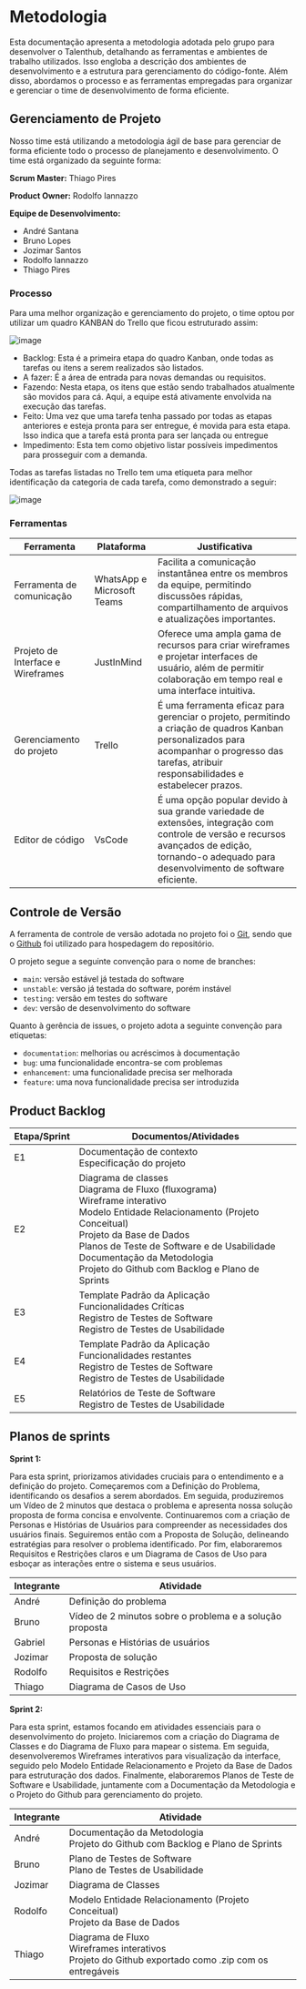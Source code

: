 # Metodologia

Esta documentação apresenta a metodologia adotada pelo grupo para desenvolver o Talenthub, detalhando as ferramentas e ambientes de trabalho utilizados. Isso engloba a descrição dos ambientes de desenvolvimento e a estrutura para gerenciamento do código-fonte. Além disso, abordamos o processo e as ferramentas empregadas para organizar e gerenciar o time de desenvolvimento de forma eficiente.

## Gerenciamento de Projeto

Nosso time está utilizando a metodologia ágil de base para gerenciar de forma eficiente todo o processo de planejamento e desenvolvimento.
O time está organizado da seguinte forma:

**Scrum Master:** Thiago Pires

**Product Owner:** Rodolfo Iannazzo

**Equipe de Desenvolvimento:**

- André Santana
- Bruno Lopes
- Jozimar Santos
- Rodolfo Iannazzo
- Thiago Pires

### Processo

Para uma melhor organização e gerenciamento do projeto, o time optou por utilizar um quadro KANBAN do Trello que ficou estruturado assim:

![image](https://github.com/ICEI-PUC-Minas-PMV-ADS/pmv-ads-2024-1-e2-proj-int-t8-pmv-ads-2024-1-e2-talenthub/assets/67551515/c7e7de44-9b37-4efb-942a-c7fa4fcb032b)

- Backlog: Esta é a primeira etapa do quadro Kanban, onde todas as tarefas ou itens a serem realizados são listados.
- A fazer: É a área de entrada para novas demandas ou requisitos.
- Fazendo: Nesta etapa, os itens que estão sendo trabalhados atualmente são movidos para cá. Aqui, a equipe está ativamente envolvida na execução das tarefas.
- Feito: Uma vez que uma tarefa tenha passado por todas as etapas anteriores e esteja pronta para ser entregue, é movida para esta etapa. Isso indica que a tarefa está pronta para ser lançada ou entregue
- Impedimento: Esta tem como objetivo listar possíveis impedimentos para prosseguir com a demanda.

Todas as tarefas listadas no Trello tem uma etiqueta para melhor identificação da categoria de cada tarefa, como demonstrado a seguir:

![image](https://github.com/ICEI-PUC-Minas-PMV-ADS/pmv-ads-2024-1-e2-proj-int-t8-pmv-ads-2024-1-e2-talenthub/assets/67551515/bfc0f550-df61-48f6-90b6-99fdab43e50a)

### Ferramentas

| Ferramenta                        | Plataforma                 | Justificativa                                                                                                                                                                                     |
| --------------------------------- | -------------------------- | ------------------------------------------------------------------------------------------------------------------------------------------------------------------------------------------------- |
| Ferramenta de comunicação         | WhatsApp e Microsoft Teams | Facilita a comunicação instantânea entre os membros da equipe, permitindo discussões rápidas, compartilhamento de arquivos e atualizações importantes.                                            |
| Projeto de Interface e Wireframes | JustInMind                 | Oferece uma ampla gama de recursos para criar wireframes e projetar interfaces de usuário, além de permitir colaboração em tempo real e uma interface intuitiva.                                  |
| Gerenciamento do projeto          | Trello                     | É uma ferramenta eficaz para gerenciar o projeto, permitindo a criação de quadros Kanban personalizados para acompanhar o progresso das tarefas, atribuir responsabilidades e estabelecer prazos. |
| Editor de código                  | VsCode                     | É uma opção popular devido à sua grande variedade de extensões, integração com controle de versão e recursos avançados de edição, tornando-o adequado para desenvolvimento de software eficiente. |

## Controle de Versão

A ferramenta de controle de versão adotada no projeto foi o
[Git](https://git-scm.com/), sendo que o [Github](https://github.com)
foi utilizado para hospedagem do repositório.

O projeto segue a seguinte convenção para o nome de branches:

- `main`: versão estável já testada do software
- `unstable`: versão já testada do software, porém instável
- `testing`: versão em testes do software
- `dev`: versão de desenvolvimento do software

Quanto à gerência de issues, o projeto adota a seguinte convenção para
etiquetas:

- `documentation`: melhorias ou acréscimos à documentação
- `bug`: uma funcionalidade encontra-se com problemas
- `enhancement`: uma funcionalidade precisa ser melhorada
- `feature`: uma nova funcionalidade precisa ser introduzida

## Product Backlog

| Etapa/Sprint | Documentos/Atividades                                                                                                                                                                                                                                                                               |
| ------------ | --------------------------------------------------------------------------------------------------------------------------------------------------------------------------------------------------------------------------------------------------------------------------------------------------- |
| E1           | Documentação de contexto<br>Especificação do projeto                                                                                                                                                                                                                                                |
| E2           | Diagrama de classes<br>Diagrama de Fluxo (fluxograma)<br>Wireframe interativo<br>Modelo Entidade Relacionamento (Projeto Conceitual)<br>Projeto da Base de Dados<br>Planos de Teste de Software e de Usabilidade<br>Documentação da Metodologia<br>Projeto do Github com Backlog e Plano de Sprints |
| E3           | Template Padrão da Aplicação<br>Funcionalidades Críticas<br>Registro de Testes de Software<br>Registro de Testes de Usabilidade                                                                                                                                                                     |
| E4           | Template Padrão da Aplicação<br>Funcionalidades restantes<br>Registro de Testes de Software<br>Registro de Testes de Usabilidade                                                                                                                                                                    |
| E5           | Relatórios de Teste de Software<br>Registro de Testes de Usabilidade                                                                                                                                                                                                                                |

## Planos de sprints

**Sprint 1:**

Para esta sprint, priorizamos atividades cruciais para o entendimento e a definição do projeto. Começaremos com a Definição do Problema, identificando os desafios a serem abordados. Em seguida, produziremos um Vídeo de 2 minutos que destaca o problema e apresenta nossa solução proposta de forma concisa e envolvente. Continuaremos com a criação de Personas e Histórias de Usuários para compreender as necessidades dos usuários finais. Seguiremos então com a Proposta de Solução, delineando estratégias para resolver o problema identificado. Por fim, elaboraremos Requisitos e Restrições claros e um Diagrama de Casos de Uso para esboçar as interações entre o sistema e seus usuários.

| Integrante | Atividade                                                |
| ---------- | -------------------------------------------------------- |
| André      | Definição do problema                                    |
| Bruno      | Vídeo de 2 minutos sobre o problema e a solução proposta |
| Gabriel    | Personas e Histórias de usuários                         |
| Jozimar    | Proposta de solução                                      |
| Rodolfo    | Requisitos e Restrições                                  |
| Thiago     | Diagrama de Casos de Uso                                 |

**Sprint 2:**

Para esta sprint, estamos focando em atividades essenciais para o desenvolvimento do projeto. Iniciaremos com a criação do Diagrama de Classes e do Diagrama de Fluxo para mapear o sistema. Em seguida, desenvolveremos Wireframes interativos para visualização da interface, seguido pelo Modelo Entidade Relacionamento e Projeto da Base de Dados para estruturação dos dados. Finalmente, elaboraremos Planos de Teste de Software e Usabilidade, juntamente com a Documentação da Metodologia e o Projeto do Github para gerenciamento do projeto.

| Integrante | Atividade                                                                                               |
| ---------- | ------------------------------------------------------------------------------------------------------- |
| André      | Documentação da Metodologia<br>Projeto do Github com Backlog e Plano de Sprints                         |
| Bruno      | Plano de Testes de Software<br>Plano de Testes de Usabilidade                                           |
| Jozimar    | Diagrama de Classes                                                                                     |
| Rodolfo    | Modelo Entidade Relacionamento (Projeto Conceitual)<br>Projeto da Base de Dados                         |
| Thiago     | Diagrama de Fluxo<br>Wireframes interativos<br>Projeto do Github exportado como .zip com os entregáveis |

